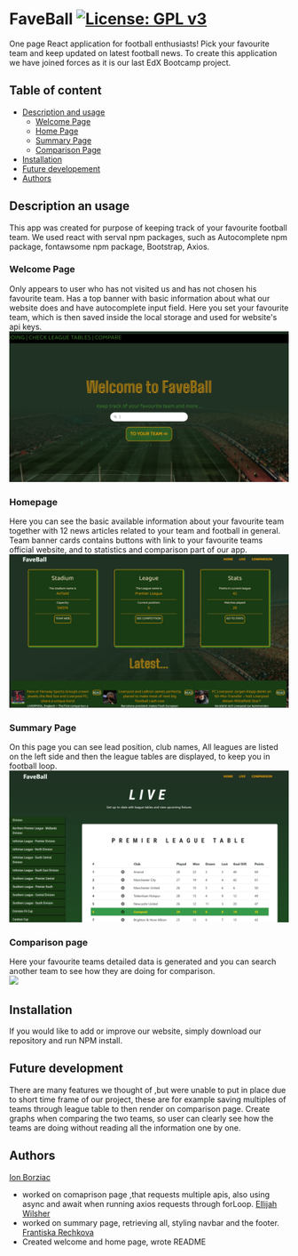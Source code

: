 # FaveBall [![License: GPL v3](https://img.shields.io/badge/License-GPLv3-blue.svg)](https://www.gnu.org/licenses/gpl-3.0)
One page React application for football enthusiasts! Pick your favourite team and keep updated on latest football news.
To create this application we have joined forces as it is our last EdX Bootcamp project.
## Table of content
- [Description and usage](#description-and-usage)
  - [Welcome Page](#welcome-page)
  - [Home Page](#home-page)
  - [Summary Page](#summary-page)
  - [Comparison Page](#savedteams-page)
- [Installation](#installation)
- [Future developement](#future-developement)
- [Authors](#authors)
## Description an usage
This app was created for purpose of keeping track of your favourite football team.
We used react with serval npm packages, such as Autocomplete npm package, fontawsome npm package, Bootstrap, Axios.
### Welcome Page
Only appears to user who has not visited us and has not chosen his favourite team. Has a top banner with basic information about what our website does and have autocomplete input field. Here you set your favourite team, which is then saved inside the local storage and used for website's api keys.</br>
![welcomepage](./readmeimages/Scxreenshot-welcome.jpg)
### Homepage
Here you can see the basic available information about your favourite team together with 12 news articles related to your team and football in general. Team banner cards contains buttons with link to your favourite teams official website, and to statistics and comparison part of our app.</br>
![homepage](./readmeimages/Scxreenshot-homepage.jpg)
### Summary Page
On this page you can see lead position, club names, All leagues are listed on the left side and then the league tables are displayed, to keep you in football loop.
![Live](./readmeimages/Live.jpg)
### Comparison page
Here your favourite teams detailed data is generated and you can search another team to see how they are doing for comparison. </br>
![](screeenchot)
## Installation
If you would like to add or improve our website, simply download our repository and run NPM install.
## Future development
There are many features we thought of ,but were unable to put in place due to short time frame of our project, these are for example saving multiples of teams through league table to then render on comparison page. Create graphs when comparing the two teams, so user can clearly see how the teams are doing without reading all the information one by one.
## Authors
[Ion Borziac](https://github.com/ionb23)
- worked on comaprison page ,that requests multiple apis, also using async and await when running axios requests through forLoop.
[Ellijah Wilsher](https://github.com/Yusen22)
- worked on summary page, retrieving all, styling navbar and the footer.
[Frantiska Rechkova](https://github.com/FrantiskaAli)
- Created welcome and home page, wrote README